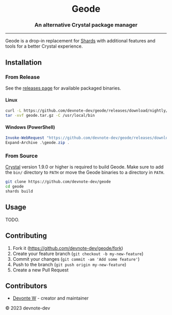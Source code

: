 <h1 align="center">Geode</h1>
<h3 align="center">An alternative Crystal package manager</h3>
<hr>

Geode is a drop-in replacement for [Shards](https://github.com/crystal-lang/shards) with additional features and tools for a better Crystal experience.

## Installation

### From Release

See the [releases page](https://github.com/devnote-dev/geode/releases) for available packaged binaries.

#### Linux

```sh
curl -L https://github.com/devnote-dev/geode/releases/download/nightly/geode-nightly-linux-x86_64.tar.gz -o geode.tar.gz
tar -xvf geode.tar.gz -C /usr/local/bin
```

#### Windows (PowerShell)

```ps1
Invoke-WebRequest "https://github.com/devnote-dev/geode/releases/download/nightly/geode-nightly-windows-x86_64-msvc.zip" -OutFile geode.zip
Expand-Archive .\geode.zip .
```

### From Source

[Crystal](https://crystal-lang.org/) version 1.9.0 or higher is required to build Geode. Make sure to add the `bin/` directory to `PATH` or move the Geode binaries to a directory in `PATH`.

```sh
git clone https://github.com/devnote-dev/geode
cd geode
shards build
```

## Usage

TODO.

## Contributing

1. Fork it (<https://github.com/devnote-dev/geode/fork>)
2. Create your feature branch (`git checkout -b my-new-feature`)
3. Commit your changes (`git commit -am 'Add some feature'`)
4. Push to the branch (`git push origin my-new-feature`)
5. Create a new Pull Request

## Contributors

- [Devonte W](https://github.com/devnote-dev) - creator and maintainer

© 2023 devnote-dev
